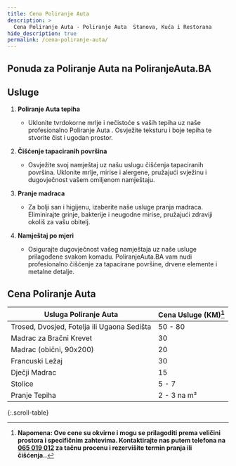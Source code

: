 ```yaml
---
title: Cena Poliranje Auta
description: >
  Cena Poliranje Auta - Poliranje Auta  Stanova, Kuća i Restorana
hide_description: true
permalink: /cena-poliranje-auta/
---
```


## Ponuda za Poliranje Auta  na PoliranjeAuta.BA

<script src="https://cdn.lordicon.com/lordicon.js"></script>
<div class="centered">
<lord-icon
    src="https://cdn.lordicon.com/zdebnsrp.json"
    trigger="loop"
    colors="primary:#FF8C00,secondary:#CCCCCC"
    style="width:250px;height:250px">
</lord-icon>
</div>

## Usluge

1. **Poliranje Auta  tepiha**
   - Uklonite tvrdokorne mrlje i nečistoće s vaših tepiha uz naše profesionalno Poliranje Auta . Osvježite teksturu i boje tepiha te stvorite čist i ugodan prostor.

2. **Čišćenje tapaciranih površina**
   - Osvježite svoj namještaj uz našu uslugu čišćenja tapaciranih površina. Uklonite mrlje, mirise i alergene, pružajući svježinu i dugovječnost vašem omiljenom namještaju.

3. **Pranje madraca**
   - Za bolji san i higijenu, izaberite naše usluge pranja madraca. Eliminirajte grinje, bakterije i neugodne mirise, pružajući zdraviji okoliš za vašu obitelj.

4. **Namještaj po mjeri**
   - Osigurajte dugovječnost vašeg namještaja uz naše usluge prilagođene svakom komadu. PoliranjeAuta.BA vam nudi profesionalno čišćenje za tapacirane površine, drvene elemente i metalne detalje.


<script src="https://cdn.lordicon.com/lordicon.js"></script>
<div class="centered">
<lord-icon
    src="https://cdn.lordicon.com/lqadwfir.json"
    trigger="loop"
    colors="primary:#FF8C00,secondary:#CCCCCC"
    style="width:250px;height:250px">
</lord-icon>
</div>

## Cena Poliranje Auta

| Usluga Poliranje Auta | Cena Usluge  (KM)[^1]    |
|---------------------------|-------------------|
| Trosed, Dvosjed, Fotelja ili Ugaona Sedišta | 50 - 80 |
| Madrac za Bračni Krevet   | 30            |
| Madrac (obični, 90x200)   | 20            |
| Francuski Ležaj           | 30            |
| Dječji Madrac             | 15            |
| Stolice                   | 5 - 7      |
| Pranje Tepiha             | 2 - 3 na m²|
{:.scroll-table}


<div class="centered">
<lord-icon
    src="https://cdn.lordicon.com/amuerqoc.json"
    trigger="loop"
    colors="primary:#FF8C00,secondary:#CCCCCC"
    style="width:250px;height:250px">
</lord-icon>
</div>

[^1]: **Napomena: Ove cene su okvirne i mogu se prilagoditi prema veličini prostora i specifičnim zahtevima. Kontaktirajte nas putem telefona na [065 019 012](tel:+38765019012) za tačnu procenu i rezervišite termin pranja ili čišćenja..**
